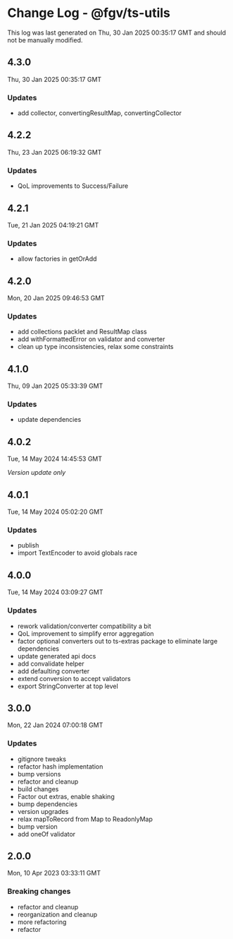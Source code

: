 # Change Log - @fgv/ts-utils

This log was last generated on Thu, 30 Jan 2025 00:35:17 GMT and should not be manually modified.

## 4.3.0
Thu, 30 Jan 2025 00:35:17 GMT

### Updates

- add collector, convertingResultMap, convertingCollector

## 4.2.2
Thu, 23 Jan 2025 06:19:32 GMT

### Updates

- QoL improvements to Success/Failure

## 4.2.1
Tue, 21 Jan 2025 04:19:21 GMT

### Updates

- allow factories in getOrAdd

## 4.2.0
Mon, 20 Jan 2025 09:46:53 GMT

### Updates

- add collections packlet and ResultMap class
- add withFormattedError on validator and converter
- clean up type inconsistencies, relax some constraints

## 4.1.0
Thu, 09 Jan 2025 05:33:39 GMT

### Updates

- update dependencies

## 4.0.2
Tue, 14 May 2024 14:45:53 GMT

_Version update only_

## 4.0.1
Tue, 14 May 2024 05:02:20 GMT

### Updates

- publish
- import TextEncoder to avoid globals race

## 4.0.0
Tue, 14 May 2024 03:09:27 GMT

### Updates

- rework validation/converter compatibility a bit
- QoL improvement to simplify error aggregation
- factor optional converters out to ts-extras package to eliminate large dependencies
- update generated api docs
- add convalidate helper
- add defaulting converter
- extend conversion to accept validators
- export StringConverter at top level

## 3.0.0
Mon, 22 Jan 2024 07:00:18 GMT

### Updates

- gitignore tweaks
- refactor hash implementation
- bump versions
- refactor and cleanup
- build changes
- Factor out extras, enable shaking
- bump dependencies
- version upgrades
- relax mapToRecord from Map to ReadonlyMap
- bump version
- add oneOf validator

## 2.0.0
Mon, 10 Apr 2023 03:33:11 GMT

### Breaking changes

- refactor and cleanup
- reorganization and cleanup
- more refactoring
- refactor


